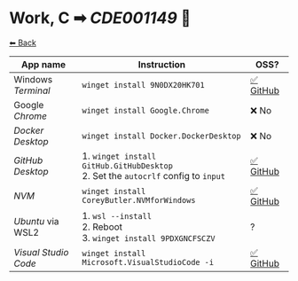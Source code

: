 # Work, C ➡ _CDE001149_ 💼

[⬅ Back](./README.md)

| App name | Instruction | OSS? |
| -------- | ----------- | ---- |
| Windows _Terminal_ | `winget install 9N0DX20HK701` | [✅ GitHub](https://github.com/Microsoft/Terminal) |
| Google _Chrome_ | `winget install Google.Chrome` | ❌ No |
| _Docker Desktop_ | `winget install Docker.DockerDesktop` | ❌ No |
| _GitHub Desktop_ | 1. `winget install GitHub.GitHubDesktop`<br> 2. Set the `autocrlf` config to `input` | [✅ GitHub](https://github.com/desktop/desktop) |
| _NVM_ | `winget install CoreyButler.NVMforWindows` | [✅ GitHub](https://github.com/coreybutler/nvm-windows) |
| _Ubuntu_ via WSL2 | 1. `wsl --install`<br> 2. Reboot<br> 3. `winget install 9PDXGNCFSCZV` | ? |
| _Visual Studio Code_ | `winget install Microsoft.VisualStudioCode -i` | [✅ GitHub](https://github.com/microsoft/vscode) |
